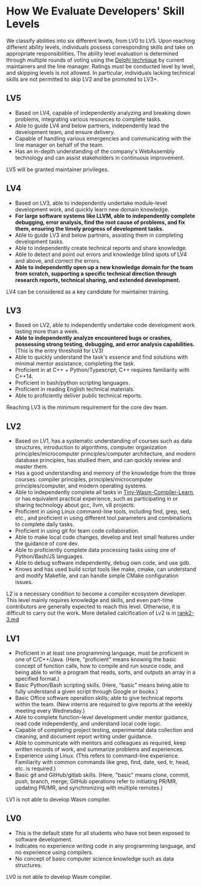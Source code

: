 # How We Evaluate Developers' Skill Levels

We classify abilities into six different levels, from LV0 to LV5. Upon reaching different ability levels, individuals possess corresponding skills and take on appropriate responsibilities. The ability level evaluation is determined through multiple rounds of voting using the [Delphi technique](https://www.knowledgehut.com/blog/project-management/delphi-technique-in-pmp) by current maintainers and the line manager. Ratings must be conducted level by level, and skipping levels is not allowed. In particular, individuals lacking technical skills are not permitted to skip LV2 and be promoted to LV3+.

## LV5

- Based on LV4, capable of independently analyzing and breaking down problems, integrating various resources to complete tasks.
- Able to guide LV4 and below partners, independently lead the development team, and ensure delivery.
- Capable of handling various emergencies and communicating with the line manager on behalf of the team.
- Has an in-depth understanding of the company's WebAssembly technology and can assist stakeholders in continuous improvement.

LV5 will be granted maintainer privileges.

## LV4

- Based on LV3, able to independently undertake module-level development work, and quickly learn new domain knowledge.
- **For large software systems like LLVM, able to independently complete debugging, error analysis, find the root cause of problems, and fix them, ensuring the timely progress of development tasks.**
- Able to guide LV3 and below partners, assisting them in completing development tasks.
- Able to independently create technical reports and share knowledge.
- Able to detect and point out errors and knowledge blind spots of LV4 and above, and correct the errors.
- **Able to independently open up a new knowledge domain for the team from scratch, supporting a specific technical direction through research reports, technical sharing, and extended development.**

LV4 can be considered as a key candidate for maintainer training.

## LV3

- Based on LV2, able to independently undertake code development work lasting more than a week.
- **Able to independently analyze encountered bugs or crashes, possessing strong testing, debugging, and error analysis capabilities.** (This is the entry threshold for LV3)
- Able to quickly understand the task's essence and find solutions with minimal mentor assistance, completing the task.
- Proficient in at C++ + Python/Typescript; C++ requires familiarity with C++14.
- Proficient in bash/python scripting languages.
- Proficient in reading English technical materials.
- Able to proficiently deliver public technical reports.

Reaching LV3 is the minimum requirement for the core dev team.

## LV2

- Based on LV1, has a systematic understanding of courses such as data structures, introduction to algorithms, computer organization principles/microcomputer principles/computer architecture, and modern database principles, has studied them, and can quickly review and master them.
- Has a good understanding and memory of the knowledge from the three courses: compiler principles, principles/microcomputer principles/computer, and modern operating systems.
- Able to independently complete all tasks in [Tiny-Wasm-Compiler-Learn](https://github.com/Schleifner/Tiny-Wasm-Compiler-Learn.git), or has equivalent practical experience, such as participating in or sharing technology about gcc, llvm, v8 projects.
- Proficient in using Linux command-line tools, including find, grep, sed, etc., and proficient in using different tool parameters and combinations to complete daily tasks.
- Proficient in using git for team code collaboration.
- Able to make local code changes, develop and test small features under the guidance of core dev.
- Able to proficiently complete data processing tasks using one of Python/Bash/JS languages.
- Able to debug software independently, debug own code, and use gdb.
- Knows and has used build script tools like make, cmake, can understand and modify Makefile, and can handle simple CMake configuration issues.

L2 is a necessary condition to become a compiler ecosystem developer. This level mainly requires knowledge and skills, and even part-time contributors are generally expected to reach this level. Otherwise, it is difficult to carry out the work.
More detailed calcification of Lv2 is in [rank2-3.md](./rank2-3.md)

## LV1

- Proficient in at least one programming language, must be proficient in one of C/C++/Java. (Here, "proficient" means knowing the basic concept of function calls, how to compile and run source code, and being able to write a program that reads, sorts, and outputs an array in a specified format.)
- Basic Python/Bash scripting skills. (Here, "basic" means being able to fully understand a given script through Google or books.)
- Basic Office software operation skills; able to give technical reports within the team. (New interns are required to give reports at the weekly meeting every Wednesday.)
- Able to complete function-level development under mentor guidance, read code independently, and understand local code logic.
- Capable of completing project testing, experimental data collection and cleaning, and document report writing under guidance.
- Able to communicate with mentors and colleagues as required, keep written records of work, and summarize problems and experiences.
- Experience using Linux. (This refers to command-line experience. Familiarity with common commands like grep, find, date, sed, tr, head, etc. is required.)
- Basic git and GitHub/gitlab skills. (Here, "basic" means clone, commit, push, branch, merge; GitHub operations refer to initiating PR/MR, updating PR/MR, and synchronizing with multiple remotes.)

LV1 is not able to develop Wasm compiler.

## LV0

- This is the default state for all students who have not been exposed to software development.
- Indicates no experience writing code in any programming language, and no experience using compilers.
- No concept of basic computer science knowledge such as data structures.

LV0 is not able to develop Wasm compiler.
